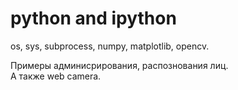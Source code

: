 # python and ipython

os, sys, subprocess, numpy, matplotlib, opencv.

Примеры админисрирования, распознования лиц.  
А также web camera.
